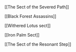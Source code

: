 [[The Sect of the Severed Path]]

[[Black Forest Assassins]]

[[Withered Lotus sect]] 

[[Iron Palm Sect]]

[[The Sect of the Resonant Step]]